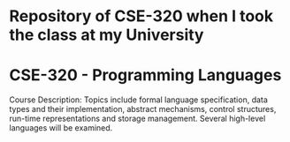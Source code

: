 # Repository of CSE-320 when I took the class at my University

# CSE-320 - Programming Languages
Course Description: Topics include formal language specification, data types and their implementation, abstract mechanisms, control structures, run-time representations and storage management. Several high-level languages will be examined.
